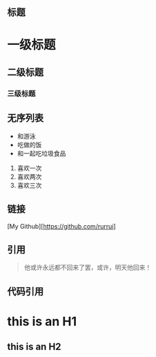 ## 标题
# 一级标题
## 二级标题
### 三级标题
## 无序列表
- 和游泳
- 吃做的饭
- 和一起吃垃圾食品
1. 喜欢一次
2. 喜欢两次
3. 喜欢三次
## 链接
[My Github][https://github.com/rurrui]
## 引用
> 他或许永远都不回来了罢，或许，明天他回来！
## 代码引用
this is an H1
==============
this is an H2
--------------
